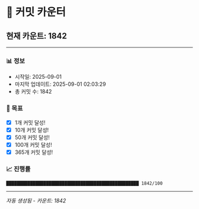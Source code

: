 # 🔢 커밋 카운터

## 현재 카운트: 1842

---

### 📊 정보
- 시작일: 2025-09-01
- 마지막 업데이트: 2025-09-01 02:03:29
- 총 커밋 수: 1842

### 🎯 목표
- [x] 1개 커밋 달성!
- [x] 10개 커밋 달성!
- [x] 50개 커밋 달성!
- [x] 100개 커밋 달성!
- [x] 365개 커밋 달성!

### 📈 진행률
```
██████████████████████████████████████████████████ 1842/100
```

---
*자동 생성됨 - 카운트: 1842*
